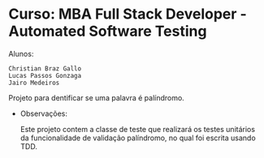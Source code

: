 # Curso: MBA Full Stack Developer - Automated Software Testing

Alunos:

    Christian Braz Gallo
    Lucas Passos Gonzaga
    Jairo Medeiros

Projeto para dentificar se uma palavra é palíndromo.

- Observações:

    Este projeto contem a classe de teste que realizará os testes unitários da funcionalidade de validação palíndromo, no qual foi escrita usando  TDD.
